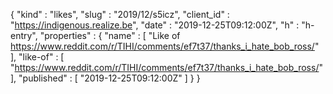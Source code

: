 {
  "kind" : "likes",
  "slug" : "2019/12/s5icz",
  "client_id" : "https://indigenous.realize.be",
  "date" : "2019-12-25T09:12:00Z",
  "h" : "h-entry",
  "properties" : {
    "name" : [ "Like of https://www.reddit.com/r/TIHI/comments/ef7t37/thanks_i_hate_bob_ross/" ],
    "like-of" : [ "https://www.reddit.com/r/TIHI/comments/ef7t37/thanks_i_hate_bob_ross/" ],
    "published" : [ "2019-12-25T09:12:00Z" ]
  }
}
